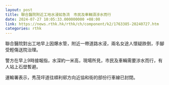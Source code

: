 ```yaml
---
layout: post
title: 聯合醫院附近工地水浸如急流　市民及車輛須涉水而行
date: 2024-07-27 10:05:33.000000000 +08:00
link: https://news.rthk.hk/rthk/ch/component/k2/1763385-20240727.htm
categories: rthk
---
```


聯合醫院對出工地早上因爆水管，附近一帶道路水浸，兩名女途人懷疑跌倒，手腳受輕傷送院治理。

警方在早上9時接報指，水深約一米高，現場所見，市民及車輛需要涉水而行，有人站上石壆暫避。

運輸署表示，秀茂坪道往順利邨方向近協和街的部份行車線已封閉。
